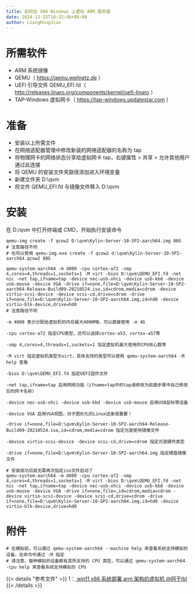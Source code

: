 ```yaml
---
title: 如何在 X86 Windows 上虚拟 ARM 服务器
date: 2024-12-25T10:32:46+08:00
author: LiangMingJian
---
```


# 所需软件

- ARM 系统镜像
- QEMU（ https://qemu.weilnetz.de ）
- UEFI 引导文件 QEMU_EFI.fd（ http://releases.linaro.org/components/kernel/uefi-linaro ）
- TAP-Windows 虚拟网卡（ https://tap-windows.updatestar.com ）

# 准备

- 安装以上所需文件
- 在网络适配器管理中修改新装的网络适配器的名称为 tap
- 将物理网卡的网络状态分享给虚拟网卡 tap，右键属性 > 共享 > 允许其他用户通过此连接
- 将 QEMU 的安装文件夹路径添加进入环境变量
- 新建文件夹 D:\qvm
- 将文件 QEMU_EFI.fd 与镜像文件移入 D:\qvm

# 安装

在 D:/qvm 中打开终端或 CMD，开始执行安装命令

```
qemu-img create -f qcow2 D:\qvm\Kylin-Server-10-SP2-aarch64.img 80G
# 注意路径不同
# 也可以使用 qemu-img.exe create -f qcow2 d:\qvm\Kylin-Server-10-SP2-aarch64.qcow2 80G
```

```
qemu-system-aarch64 -m 4000 -cpu cortex-a72 -smp 4,cores=4,threads=1,sockets=1 -M virt -bios D:\qvm\QEMU_EFI.fd -net nic -net tap,ifname=tap -device nec-usb-xhci -device usb-kbd -device usb-mouse -device VGA -drive if=none,file=D:\qvm\Kylin-Server-10-SP2-aarch64-Release-Build09-20210524.iso,id=cdrom,media=cdrom -device virtio-scsi-device -device scsi-cd,drive=cdrom -drive if=none,file=D:\qvm\Kylin-Server-10-SP2-aarch64.img,id=hd0 -device virtio-blk-device,drive=hd0
# 注意路径不同

-m 4000 表示分配给虚拟机的内存最大4000MB，可以直接使用 -m 4G

-cpu cortex-a72 指定CPU类型，还可以选择cortex-a53、cortex-a57等

-smp 4,cores=4,threads=1,sockets=1 指定虚拟机最大使用的CPU核心数等

-M virt 指定虚拟机类型为virt，具体支持的类型可以使用 qemu-system-aarch64 -M help 查看

-bios D:\qvm\QEMU_EFI.fd 指定UEFI固件文件

-net tap,ifname=tap 启用网络功能（ifname=tap中的tap请修改为前面步骤中自己修改后的网卡名称）

-device nec-usb-xhci -device usb-kbd -device usb-mouse 启用USB鼠标等设备

-device VGA 启用VGA视图，对于图形化的Linux这条很重要！

-drive if=none,file=D:\qvm\Kylin-Server-10-SP2-aarch64-Release-Build09-20210524.iso,id=cdrom,media=cdrom 指定光驱使用镜像文件

-device virtio-scsi-device -device scsi-cd,drive=cdrom 指定光驱硬件类型

-drive if=none,file=D:\qvm\Kylin-Server-10-SP2-aarch64.img 指定硬盘镜像文件
```

```
# 安装成功后就无需再次指定iso文件启动了
qemu-system-aarch64 -m 4000 -cpu cortex-a72 -smp 4,cores=4,threads=1,sockets=1 -M virt -bios D:\qvm\QEMU_EFI.fd -net nic -net tap,ifname=tap -device nec-usb-xhci -device usb-kbd -device usb-mouse -device VGA -drive if=none,file=,id=cdrom,media=cdrom -device virtio-scsi-device -device scsi-cd,drive=cdrom -drive if=none,file=D:\qvm\Kylin-Server-10-SP2-aarch64.img,id=hd0 -device virtio-blk-device,drive=hd0
```

# 附件

```
# 在模拟前，可以通过 qemu-system-aarch64 --machine help 来查看系统支持模拟的设备，在命令中通过 -M 指定
# 请注意，每种模拟的设备都有其所支持的 CPU 类型，可以通过 qemu-system-aarch64 -cpu help 来查看系统支持模拟的 CPU
```

{{< details "参考文件" >}} 
1：[ win11 x86 系统部署 arm 架构的虚拟机  @阿干tkl ](https://blog.csdn.net/m0_58805648/article/details/131195276)
{{< /details >}}
